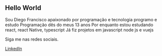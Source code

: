 ## Hello World

Sou Diego Francisco apaixonado por programação e tecnologia programo e estudo Programação dês do meus 13 anos 
Por enquanto estou estudando react, react Native, typescript
Já fiz projetos em javascript node js e vuejs 

Siga me nas redes sociais.

[LinkedIn](http://www.linkedin.com/diego-francisco-4x)
